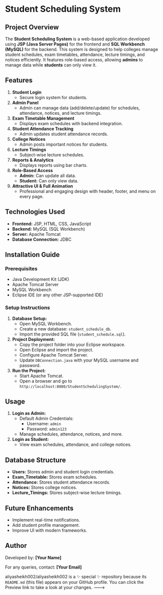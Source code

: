 # Student Scheduling System

## Project Overview
The **Student Scheduling System** is a web-based application developed using **JSP (Java Server Pages)** for the frontend and **SQL Workbench (MySQL)** for the backend. This system is designed to help colleges manage student schedules, exam timetables, attendance, lecture timings, and notices efficiently. It features role-based access, allowing **admins** to manage data while **students** can only view it.

## Features
1. **Student Login**  
   - Secure login system for students.
2. **Admin Panel**  
   - Admin can manage data (add/delete/update) for schedules, attendance, notices, and lecture timings.
3. **Exam Timetable Management**  
   - Displays exam schedules with backend integration.
4. **Student Attendance Tracking**  
   - Admin updates student attendance records.
5. **College Notices**  
   - Admin posts important notices for students.
6. **Lecture Timings**  
   - Subject-wise lecture schedules.
7. **Reports & Analytics**  
   - Displays reports using bar charts.
8. **Role-Based Access**  
   - **Admin:** Can update all data.
   - **Student:** Can only view data.
9. **Attractive UI & Full Animation**  
   - Professional and engaging design with header, footer, and menu on every page.

## Technologies Used
- **Frontend:** JSP, HTML, CSS, JavaScript
- **Backend:** MySQL (SQL Workbench)
- **Server:** Apache Tomcat
- **Database Connection:** JDBC

## Installation Guide
### Prerequisites
- Java Development Kit (JDK)
- Apache Tomcat Server
- MySQL Workbench
- Eclipse IDE (or any other JSP-supported IDE)

### Setup Instructions
1. **Database Setup:**
   - Open MySQL Workbench.
   - Create a new database: `student_schedule_db`.
   - Import the provided SQL file (`student_schedule.sql`).
2. **Project Deployment:**
   - Copy the project folder into your Eclipse workspace.
   - Open Eclipse and import the project.
   - Configure Apache Tomcat Server.
   - Update `DBConnection.java` with your MySQL username and password.
3. **Run the Project:**
   - Start Apache Tomcat.
   - Open a browser and go to `http://localhost:8080/StudentSchedulingSystem/`.

## Usage
1. **Login as Admin:**
   - Default Admin Credentials:
     - Username: `admin`
     - Password: `admin123`
   - Manage schedules, attendance, notices, and more.
2. **Login as Student:**
   - View exam schedules, attendance, and college notices.

## Database Structure
- **Users:** Stores admin and student login credentials.
- **Exam_Timetable:** Stores exam schedules.
- **Attendance:** Stores student attendance records.
- **Notices:** Stores college notices.
- **Lecture_Timings:** Stores subject-wise lecture timings.

## Future Enhancements
- Implement real-time notifications.
- Add student profile management.
- Improve UI with modern frameworks.

## Author
Developed by: **[Your Name]**

For any queries, contact: **[Your Email]**


aliyasheikh002/aliyasheikh002 is a ✨ special ✨ repository because its `README.md` (this file) appears on your GitHub profile.
You can click the Preview link to take a look at your changes.
--->
